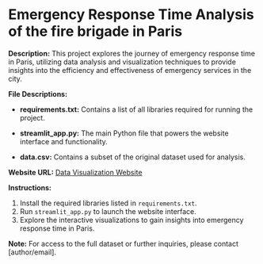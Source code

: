 # **Emergency Response Time Analysis of the fire brigade in Paris**

**Description:** This project explores the journey of emergency response time in Paris, utilizing data analysis and visualization techniques to provide insights into the efficiency and effectiveness of emergency services in the city.

**File Descriptions:**

- **requirements.txt:**
  Contains a list of all libraries required for running the project.
  
- **streamlit_app.py:**
  The main Python file that powers the website interface and functionality.
  
- **data.csv:**
  Contains a subset of the original dataset used for analysis.

**Website URL:**
[Data Visualization Website](https://data-viz-cdqntgrtznrto5kvpm4683.streamlit.app/)

**Instructions:**

1. Install the required libraries listed in `requirements.txt`.
2. Run `streamlit_app.py` to launch the website interface.
3. Explore the interactive visualizations to gain insights into emergency response time in Paris.

**Note:**
For access to the full dataset or further inquiries, please contact [author/email].
